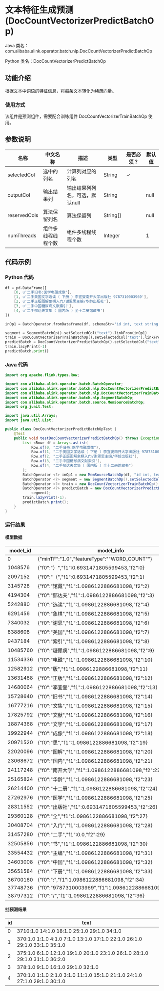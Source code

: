 # 文本特征生成预测 (DocCountVectorizerPredictBatchOp)
Java 类名：com.alibaba.alink.operator.batch.nlp.DocCountVectorizerPredictBatchOp

Python 类名：DocCountVectorizerPredictBatchOp


## 功能介绍

根据文本中词语的特征信息，将每条文本转化为稀疏向量。

### 使用方式

该组件是预测组件，需要配合训练组件 DocCountVectorizerTrainBatchOp 使用。

## 参数说明

| 名称 | 中文名称 | 描述 | 类型 | 是否必须？ | 默认值 |
| --- | --- | --- | --- | --- | --- |
| selectedCol | 选中的列名 | 计算列对应的列名 | String | ✓ |  |
| outputCol | 输出结果列 | 输出结果列列名，可选，默认null | String |  | null |
| reservedCols | 算法保留列名 | 算法保留列 | String[] |  | null |
| numThreads | 组件多线程线程个数 | 组件多线程线程个数 | Integer |  | 1 |

## 代码示例

### Python 代码

```python
df = pd.DataFrame([
    [0, u'二手旧书:医学电磁成像'],
    [1, u'二手美国文学选读（ 下册 ）李宜燮南开大学出版社 9787310003969'],
    [2, u'二手正版图解象棋入门/谢恩思主编/华龄出版社'],
    [3, u'二手中国糖尿病文献索引'],
    [4, u'二手郁达夫文集（ 国内版 ）全十二册馆藏书']
])

inOp1 = BatchOperator.fromDataframe(df, schemaStr='id int, text string')

segment = SegmentBatchOp().setSelectedCol("text").linkFrom(inOp1)
train = DocCountVectorizerTrainBatchOp().setSelectedCol("text").linkFrom(segment)
predictBatch = DocCountVectorizerPredictBatchOp().setSelectedCol("text").linkFrom(train, segment)
train.lazyPrint(-1)
predictBatch.print()
```

### Java 代码

```java
import org.apache.flink.types.Row;

import com.alibaba.alink.operator.batch.BatchOperator;
import com.alibaba.alink.operator.batch.nlp.DocCountVectorizerPredictBatchOp;
import com.alibaba.alink.operator.batch.nlp.DocCountVectorizerTrainBatchOp;
import com.alibaba.alink.operator.batch.nlp.SegmentBatchOp;
import com.alibaba.alink.operator.batch.source.MemSourceBatchOp;
import org.junit.Test;

import java.util.Arrays;
import java.util.List;

public class DocCountVectorizerPredictBatchOpTest {
	@Test
	public void testDocCountVectorizerPredictBatchOp() throws Exception {
		List <Row> df = Arrays.asList(
			Row.of(0, "二手旧书:医学电磁成像"),
			Row.of(1, "二手美国文学选读（ 下册 ）李宜燮南开大学出版社 9787310003969"),
			Row.of(2, "二手正版图解象棋入门/谢恩思主编/华龄出版社"),
			Row.of(3, "二手中国糖尿病文献索引"),
			Row.of(4, "二手郁达夫文集（ 国内版 ）全十二册馆藏书")
		);
		BatchOperator <?> inOp1 = new MemSourceBatchOp(df, "id int, text string");
		BatchOperator <?> segment = new SegmentBatchOp().setSelectedCol("text").linkFrom(inOp1);
		BatchOperator <?> train = new DocCountVectorizerTrainBatchOp().setSelectedCol("text").linkFrom(segment);
		BatchOperator <?> predictBatch = new DocCountVectorizerPredictBatchOp().setSelectedCol("text").linkFrom(train,
			segment);
		train.lazyPrint(-1);
		predictBatch.print();
	}
}
```

### 运行结果

#### 模型数据

| model_id | model_info                                             |
|----------|--------------------------------------------------------|
| 0        | {"minTF":"1.0","featureType":"\"WORD_COUNT\""}         |
| 1048576  | {"f0":"）","f1":0.6931471805599453,"f2":0}              |
| 2097152  | {"f0":"（","f1":0.6931471805599453,"f2":1}              |
| 3145728  | {"f0":"馆藏","f1":1.0986122886681098,"f2":2}             |
| 4194304  | {"f0":"郁达夫","f1":1.0986122886681098,"f2":3}            |
| 5242880  | {"f0":"选读","f1":1.0986122886681098,"f2":4}             |
| 6291456  | {"f0":"象棋","f1":1.0986122886681098,"f2":5}             |
| 7340032  | {"f0":"谢恩","f1":1.0986122886681098,"f2":6}             |
| 8388608  | {"f0":"美国","f1":1.0986122886681098,"f2":7}             |
| 9437184  | {"f0":"索引","f1":1.0986122886681098,"f2":8}             |
| 10485760 | {"f0":"糖尿病","f1":1.0986122886681098,"f2":9}            |
| 11534336 | {"f0":"电磁","f1":1.0986122886681098,"f2":10}            |
| 12582912 | {"f0":"版","f1":1.0986122886681098,"f2":11}             |
| 13631488 | {"f0":"正版","f1":1.0986122886681098,"f2":12}            |
| 14680064 | {"f0":"李宜燮","f1":1.0986122886681098,"f2":13}           |
| 15728640 | {"f0":"旧书","f1":1.0986122886681098,"f2":14}            |
| 16777216 | {"f0":"文集","f1":1.0986122886681098,"f2":15}            |
| 17825792 | {"f0":"文献","f1":1.0986122886681098,"f2":16}            |
| 18874368 | {"f0":"文学","f1":1.0986122886681098,"f2":17}            |
| 19922944 | {"f0":"成像","f1":1.0986122886681098,"f2":18}            |
| 20971520 | {"f0":"思","f1":1.0986122886681098,"f2":19}             |
| 22020096 | {"f0":"图解","f1":1.0986122886681098,"f2":20}            |
| 23068672 | {"f0":"国内","f1":1.0986122886681098,"f2":21}            |
| 24117248 | {"f0":"南开大学","f1":1.0986122886681098,"f2":22}          |
| 25165824 | {"f0":"华龄","f1":1.0986122886681098,"f2":23}            |
| 26214400 | {"f0":"十二册","f1":1.0986122886681098,"f2":24}           |
| 27262976 | {"f0":"医学","f1":1.0986122886681098,"f2":25}            |
| 28311552 | {"f0":"出版社","f1":0.6931471805599453,"f2":26}           |
| 29360128 | {"f0":"全","f1":1.0986122886681098,"f2":27}             |
| 30408704 | {"f0":"入门","f1":1.0986122886681098,"f2":28}            |
| 31457280 | {"f0":"二手","f1":0.0,"f2":29}                           |
| 32505856 | {"f0":"书","f1":1.0986122886681098,"f2":30}             |
| 33554432 | {"f0":"主编","f1":1.0986122886681098,"f2":31}            |
| 34603008 | {"f0":"中国","f1":1.0986122886681098,"f2":32}            |
| 35651584 | {"f0":"下册","f1":1.0986122886681098,"f2":33}            |
| 36700160 | {"f0":":","f1":1.0986122886681098,"f2":34}             |
| 37748736 | {"f0":"9787310003969","f1":1.0986122886681098,"f2":35} |
| 38797312 | {"f0":"/","f1":1.0986122886681098,"f2":36}             |

#### 批预测结果

| id  | text                                                                           |
|-----|--------------------------------------------------------------------------------|
| 0   | $37$10:1.0 14:1.0 18:1.0 25:1.0 29:1.0 34:1.0                                  |
| 1   | $37$0:1.0 1:1.0 4:1.0 7:1.0 13:1.0 17:1.0 22:1.0 26:1.0 29:1.0 33:1.0 35:1.0   |
| 2   | $37$5:1.0 6:1.0 12:1.0 19:1.0 20:1.0 23:1.0 26:1.0 28:1.0 29:1.0 31:1.0 36:2.0 |
| 3   | $37$8:1.0 9:1.0 16:1.0 29:1.0 32:1.0                                           |
| 4   | $37$0:1.0 1:1.0 2:1.0 3:1.0 11:1.0 15:1.0 21:1.0 24:1.0 27:1.0 29:1.0 30:1.0   |
